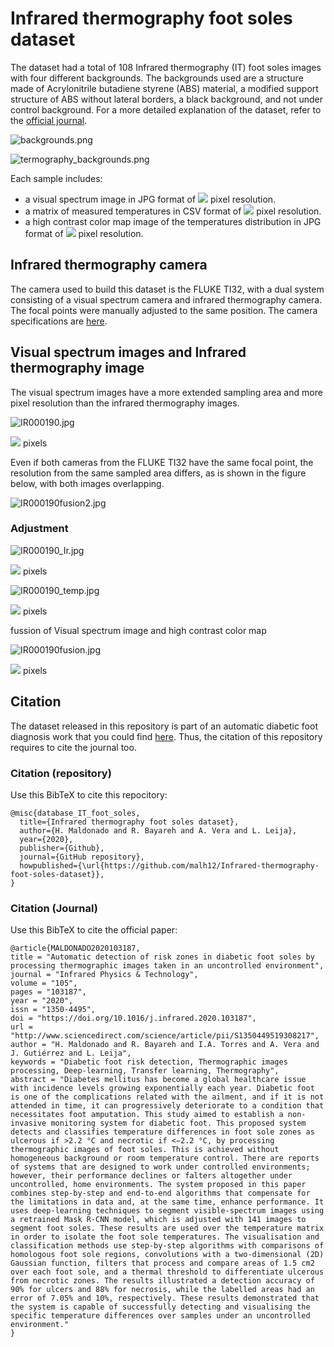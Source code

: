 # Infrared thermography foot soles dataset

The dataset had a total of 108 Infrared thermography (IT) foot soles images with four different backgrounds. The backgrounds used are a structure made of  Acrylonitrile butadiene styrene (ABS) material, a modified support structure of ABS without lateral borders, a black background, and not under control background. For a more detailed explanation of the dataset, refer to the [official journal](https://www.sciencedirect.com/science/article/pii/S1350449519308217?utm_campaign=STMJ_75273_AUTH_SERV_PPUB&utm_medium=email&utm_dgroup=Email1Publishing&utm_acid=430846661&SIS_ID=-1&dgcid=STMJ_75273_AUTH_SERV_PPUB&CMX_ID=&utm_in=DM643380&utm_source=AC_30&utm_term=Email%201%20Publishing_TLSH_Reminder).


![backgrounds.png](images/backgrounds.png)

![termography_backgrounds.png](images/termography_backgrounds.png)

Each sample includes:
* a visual spectrum image in JPG format of <img src="https://render.githubusercontent.com/render/math?math=(480 \times 640)"> pixel resolution.
* a matrix of measured temperatures in CSV format of <img src="https://render.githubusercontent.com/render/math?math=(240 \times 320)"> pixel resolution.
* a high contrast color map image of the temperatures distribution in JPG format of <img src="https://render.githubusercontent.com/render/math?math=(240 \times 320)"> pixel resolution.

## Infrared thermography camera
The camera used to build this dataset is the FLUKE TI32, with a dual system consisting of a visual spectrum camera and infrared thermography camera. The focal points were manually adjusted to the same position. The camera specifications are [here](https://www.fluke.com/es-es/producto/camara-termografica/ti32-eur).

## Visual spectrum images and Infrared thermography image
The visual spectrum images have a more extended sampling area and more pixel resolution than the infrared thermography images.

![IR000190.jpg](images/IR000190.jpg)

<img src="https://render.githubusercontent.com/render/math?math=(480 \times 640)"> pixels

Even if both cameras from the FLUKE TI32 have the same focal point, the resolution from the same sampled area differs, as is shown in the figure below, with both images overlapping.

![IR000190fusion2.jpg](images/IR000190fusion2.jpg)

### Adjustment



![IR000190_Ir.jpg](images/IR000190_Ir.jpg)

<img src="https://render.githubusercontent.com/render/math?math=(300 \times 400)"> pixels


![IR000190_temp.jpg](images/IR000190_temp.jpg)

<img src="https://render.githubusercontent.com/render/math?math=(240 \times 320)"> pixels

fussion of Visual spectrum image and high contrast color map

![IR000190fusion.jpg](images/IR000190fusion.jpg)

<img src="https://render.githubusercontent.com/render/math?math=(240 \times 320)"> pixels


## Citation
The dataset released in this repository is part of an automatic diabetic foot diagnosis work that you could find [here](https://www.sciencedirect.com/science/article/pii/S1350449519308217?utm_campaign=STMJ_75273_AUTH_SERV_PPUB&utm_medium=email&utm_dgroup=Email1Publishing&utm_acid=430846661&SIS_ID=-1&dgcid=STMJ_75273_AUTH_SERV_PPUB&CMX_ID=&utm_in=DM643380&utm_source=AC_30&utm_term=Email%201%20Publishing_TLSH_Reminder).  Thus, the citation of this repository requires to cite the journal too.

### Citation (repository)
Use this BibTeX to cite this repocitory:
```
@misc{database_IT_foot_soles,
  title={Infrared thermography foot soles dataset},
  author={H. Maldonado and R. Bayareh and A. Vera and L. Leija},
  year={2020},
  publisher={Github},
  journal={GitHub repository},
  howpublished={\url{https://github.com/malh12/Infrared-thermography-foot-soles-dataset}},
}
```
### Citation (Journal)
Use this BibTeX to cite the official paper:
```
@article{MALDONADO2020103187,
title = "Automatic detection of risk zones in diabetic foot soles by processing thermographic images taken in an uncontrolled environment",
journal = "Infrared Physics & Technology",
volume = "105",
pages = "103187",
year = "2020",
issn = "1350-4495",
doi = "https://doi.org/10.1016/j.infrared.2020.103187",
url = "http://www.sciencedirect.com/science/article/pii/S1350449519308217",
author = "H. Maldonado and R. Bayareh and I.A. Torres and A. Vera and J. Gutiérrez and L. Leija",
keywords = "Diabetic foot risk detection, Thermographic images processing, Deep-learning, Transfer learning, Thermography",
abstract = "Diabetes mellitus has become a global healthcare issue with incidence levels growing exponentially each year. Diabetic foot is one of the complications related with the ailment, and if it is not attended in time, it can progressively deteriorate to a condition that necessitates foot amputation. This study aimed to establish a non-invasive monitoring system for diabetic foot. This proposed system detects and classifies temperature differences in foot sole zones as ulcerous if >2.2 °C and necrotic if <−2.2 °C, by processing thermographic images of foot soles. This is achieved without homogeneous background or room temperature control. There are reports of systems that are designed to work under controlled environments; however, their performance declines or falters altogether under uncontrolled, home environments. The system proposed in this paper combines step-by-step and end-to-end algorithms that compensate for the limitations in data and, at the same time, enhance performance. It uses deep-learning techniques to segment visible-spectrum images using a retrained Mask R-CNN model, which is adjusted with 141 images to segment foot soles. These results are used over the temperature matrix in order to isolate the foot sole temperatures. The visualisation and classification methods use step-by-step algorithms with comparisons of homologous foot sole regions, convolutions with a two-dimensional (2D) Gaussian function, filters that process and compare areas of 1.5 cm2 over each foot sole, and a thermal threshold to differentiate ulcerous from necrotic zones. The results illustrated a detection accuracy of 90% for ulcers and 88% for necrosis, while the labelled areas had an error of 7.05% and 10%, respectively. These results demonstrated that the system is capable of successfully detecting and visualising the specific temperature differences over samples under an uncontrolled environment."
}
```




```python

```
